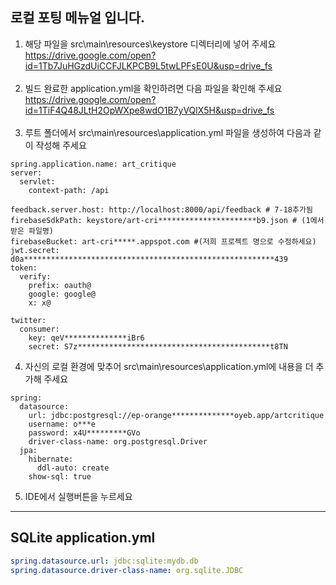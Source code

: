 ## 로컬 포팅 메뉴얼 입니다.

1. 해당 파일을 src\main\resources\keystore 디렉터리에 넣어 주세요<br>
https://drive.google.com/open?id=1Tb7JuHGzdUiCCFJLKPCB9L5twLPFsE0U&usp=drive_fs
<br><br>
2. 빌드 완료한 application.yml을 확인하려면 다음 파일을 확인해 주세요<br>
https://drive.google.com/open?id=1TiF4Q48JLtH2OpWXpe8wdO1B7yVQlX5H&usp=drive_fs
<br><br>
3. 루트 폴더에서 src\main\resources\application.yml 파일을 생성하여 다음과 같이 작성해 주세요
```
spring.application.name: art_critique
server:
  servlet:
    context-path: /api

feedback.server.host: http://localhost:8000/api/feedback # 7-18추가됨
firebaseSdkPath: keystore/art-cri**********************b9.json # (1에서 받은 파일명)
firebaseBucket: art-cri*****.appspot.com #(저희 프로젝트 명으로 수정하세요)
jwt.secret: d0a********************************************************439
token:
  verify:
    prefix: oauth@
    google: google@
    x: x@

twitter:
  consumer:
    key: qeV**************iBr6
    secret: S7z*******************************************t8TN
```
4. 자신의 로컬 환경에 맞추어 src\main\resources\application.yml에 내용을 더 추가해 주세요
```
spring:
  datasource:
    url: jdbc:postgresql://ep-orange**************oyeb.app/artcritique
    username: o***e
    password: x4U*********GVo
    driver-class-name: org.postgresql.Driver
  jpa:
    hibernate:
      ddl-auto: create
    show-sql: true
```

5. IDE에서 실행버튼을 누르세요
---
## SQLite application.yml
```yml
spring.datasource.url: jdbc:sqlite:mydb.db
spring.datasource.driver-class-name: org.sqlite.JDBC
```
